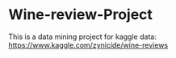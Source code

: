 # Wine-review-Project
This is a data mining project for kaggle data: https://www.kaggle.com/zynicide/wine-reviews

